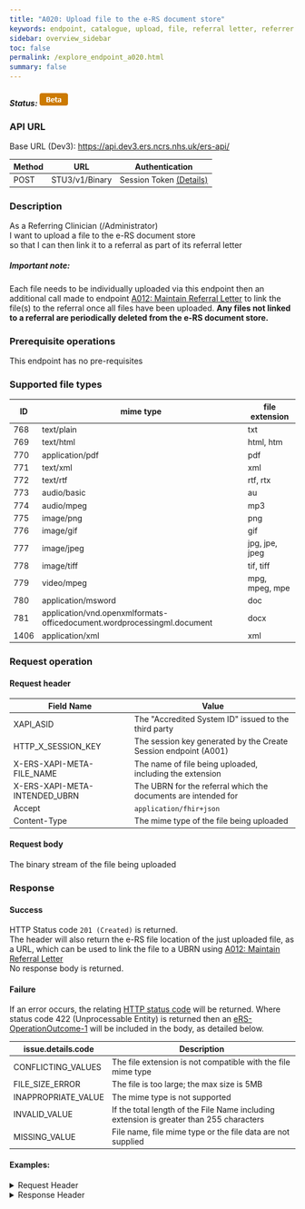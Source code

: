 ```yaml
---
title: "A020: Upload file to the e-RS document store"
keywords: endpoint, catalogue, upload, file, referral letter, referrer clinical information
sidebar: overview_sidebar
toc: false
permalink: /explore_endpoint_a020.html
summary: false
---
```


##### Status: ![Beta](images/icons/api_beta.png)

### API URL

Base URL (Dev3): https://api.dev3.ers.ncrs.nhs.uk/ers-api/

| Method | URL | Authentication |
| -------| --- | ---------------- |
| POST | STU3/v1/Binary | Session Token [(Details)](develop_business_flow_bf001.html) |

### Description
As a Referring Clinician (/Administrator)  
I want to upload a file to the e-RS document store  
so that I can then link it to a referral as part of its referral letter  

##### Important note:
Each file needs to be individually uploaded via this endpoint then an additional call made to endpoint [A012: Maintain Referral Letter](explore_endpoint_a012.html) to link the file(s) to the referral once all files have been uploaded. **Any files not linked to a referral are periodically deleted from the e-RS document store.**

### Prerequisite operations
This endpoint has no pre-requisites

### Supported file types
| ID   | mime type         | file extension |
| ---- | ----------------- | -------------- |
| 768  | text/plain        | txt            |
| 769  | text/html         | html, htm      |
| 770  | application/pdf   | pdf            |
| 771  | text/xml	         | xml            |
| 772  | text/rtf	         | rtf, rtx       |
| 773  | audio/basic       | au             |
| 774  | audio/mpeg	       | mp3            |
| 775  | image/png	       | png            |
| 776  | image/gif	       | gif            |
| 777  | image/jpeg	       | jpg, jpe, jpeg |
| 778  | image/tiff	       | tif, tiff      |
| 779  | video/mpeg	       | mpg, mpeg, mpe |
| 780  | application/msword| doc            |
| 781  | application/vnd.openxmlformats-officedocument.wordprocessingml.document | docx |
| 1406 | application/xml	 | xml            |

### Request operation

#### Request header

| Field Name | Value |
| ---- | ---- |
| XAPI_ASID | The "Accredited System ID" issued to the third party |
| HTTP_X_SESSION_KEY | The session key generated by the Create Session endpoint (A001)  |
| X-ERS-XAPI-META-FILE_NAME  | The name of file being uploaded, including the extension|
| X-ERS-XAPI-META-INTENDED_UBRN | The UBRN for the referral which the documents are intended for |
| Accept | `application/fhir+json` |
| Content-Type |	The mime type of the file being uploaded |


#### Request body
The binary stream of the file being uploaded

### Response

#### Success
HTTP Status code `201 (Created)` is returned.  
The header will also return the e-RS file location of the just uploaded file, as a URL, which can be used to link the file to a UBRN using [A012: Maintain Referral Letter](explore_endpoint_a012.html)  
No response body is returned.  

#### Failure
If an error occurs, the relating [HTTP status code](explore_error_messages.html) will be returned. Where status code 422 (Unprocessable Entity) is returned then an [eRS-OperationOutcome-1](https://fhir.nhs.uk/STU3/StructureDefinition/eRS-OperationOutcome-1) will be included in the body, as detailed below.  

| issue.details.code | Description |
| ------------------ | ------ |
| CONFLICTING_VALUES | The file extension is not compatible with the file mime type |
| FILE_SIZE_ERROR | The file is too large; the max size is 5MB |
| INAPPROPRIATE_VALUE | The mime type is not supported |
| INVALID_VALUE | If the total length of the File Name including extension is greater than 255 characters |
| MISSING_VALUE | File name,  file mime type or the file data are not supplied |

#### Examples:

<details><summary>Request Header</summary>
<br>
  <pre>
  Content-Type:text/plain
  HTTP_X_SESSION_KEY:AuthHelper_professional_e8625b8d-5261-463b-b51e-65168acf933c  
  X-ERS-XAPI-META-FILE_NAME:test.docx  
  X-ERS-XAPI-META-INTENDED_UBRN:000000070000  
  xapi_asid:999000000045  
  </pre>
</details>

<details><summary>Response Header</summary>
<br>
  <pre>
  Connection:close
  Content-Length:0
  Content-Type:application/x-httpd-php
  Date:Wed, 17 Jul 2019 17:34:18 GMT
  Location:Binary/att-70000-70000
  X_ERS_TRANSACTION_ID:5495d5e9-3f55-4411-9ce7-b27b2d7cdac0-1
  </pre>
</details>
<br>

